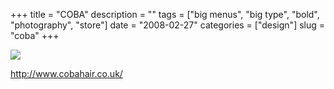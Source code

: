 +++
title = "COBA"
description = ""
tags = ["big menus", "big type", "bold", "photography", "store"]
date = "2008-02-27"
categories = ["design"]
slug = "coba"
+++


 

  <div id="screens-thumbs" class="clearfix">
    <div class="txt-center" id="design-submission"><a href="http://www.cobahair.co.uk/"><img id='bluga-thumbnail-888' class='bluga-thumbnail large' src='/media/bluga/
wt47f2791cc8493_0.jpg'/></a></div>  
  </div>   
<p><a href="http://www.cobahair.co.uk/">http://www.cobahair.co.uk/</a></p>




